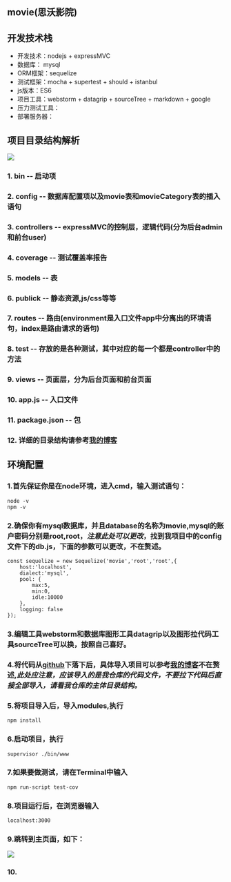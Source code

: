## movie(思沃影院)

## 开发技术栈
* 开发技术：nodejs + expressMVC
* 数据库： mysql
* ORM框架：sequelize
* 测试框架：mocha + supertest + should + istanbul
* js版本：ES6
* 项目工具：webstorm + datagrip + sourceTree + markdown + google
* 压力测试工具：
* 部署服务器：

## 项目目录结构解析
![](https://i.imgur.com/8geGkc2.png)

### 1. bin -- 启动项
### 2. config -- 数据库配置项以及movie表和movieCategory表的插入语句
### 3. controllers -- expressMVC的控制层，逻辑代码(分为后台admin和前台user)
### 4. coverage -- 测试覆盖率报告
### 5. models -- 表
### 6. publick -- 静态资源,js/css等等
### 7. routes -- 路由(environment是入口文件app中分离出的环境语句，index是路由请求的语句)
### 8. test -- 存放的是各种测试，其中对应的每一个都是controller中的方法
### 9. views -- 页面层，分为后台页面和前台页面
### 10. app.js -- 入口文件
### 11. package.json -- 包
### 12. 详细的目录结构请参考[我的博客](http://www.yanzefan.top/2018/01/12/Node.js+expressMVC+mysql(Sequelize%E6%93%8D%E4%BD%9C)%E7%9A%84%E5%BF%83%E5%BE%97%E4%B8%8E%E7%BB%8F%E9%AA%8C/)

## 环境配置

### 1.首先保证你是在node环境，进入cmd，输入测试语句：
    node -v
	npm -v
### 2.确保你有mysql数据库，并且database的名称为movie,mysql的账户密码分别是root,root，*注意此处可以更改*，找到我项目中的config文件下的db.js，下面的参数可以更改，不在赘述。
	const sequelize = new Sequelize('movie','root','root',{
	    host:'localhost',
	    dialect:'mysql',
	    pool: {
	        max:5,
	        min:0,
	        idle:10000
	    },
		logging: false
	});

### 3.编辑工具webstorm和数据库图形工具datagrip以及图形拉代码工具sourceTree可以换，按照自己喜好。

### 4.将代码从[github](https://github.com/StevenJack1/movie)下落下后，具体导入项目可以参考[我的博客](http://www.yanzefan.top/2018/01/07/Express%E6%A1%86%E6%9E%B6%E4%B8%8ENodeJs%E7%9A%84%E4%BD%BF%E7%94%A8/)不在赘述,*此处应注意，应该导入的是我仓库的代码文件，不要拉下代码后直接全部导入，请看我仓库的主体目录结构。*

### 5.将项目导入后，导入modules,执行
	npm install

### 6.启动项目，执行
	supervisor ./bin/www

### 7.如果要做测试，请在Terminal中输入
	npm run-script test-cov

### 8.项目运行后，在浏览器输入
	localhost:3000

### 9.跳转到主页面，如下：
![](https://i.imgur.com/UV1Nhzq.jpg)

### 10.
